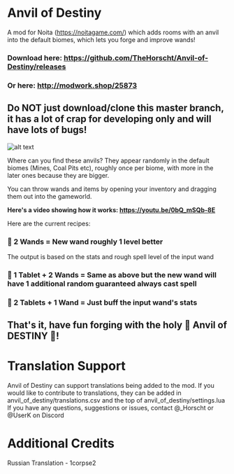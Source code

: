 # Anvil of Destiny
A mod for Noita (https://noitagame.com/) which adds rooms with an anvil into the default biomes, which lets you forge and improve wands!

### Download here: https://github.com/TheHorscht/Anvil-of-Destiny/releases 
### Or here: http://modwork.shop/25873
## Do NOT just download/clone this master branch, it has a lot of crap for developing only and will have lots of bugs!

![alt text](anvil_preview.gif "The majesticly divine anvil of destiny!")

Where can you find these anvils? They appear randomly in the default biomes (Mines, Coal Pits etc), roughly once per biome, with more in the later ones because they are bigger.

You can throw wands and items by opening your inventory and dragging them out into the gameworld.

__Here's a video showing how it works: https://youtu.be/0bQ_mSQb-8E__

Here are the current recipes:
### 🌟 2 Wands = New wand roughly 1 level better
The output is based on the stats and rough spell level of the input wand
### 🌟 1 Tablet + 2 Wands = Same as above but the new wand will have 1 additional random guaranteed always cast spell
### 🌟 2 Tablets + 1 Wand = Just buff the input wand's stats

## That's it, have fun forging with the holy 🙏 __Anvil of DESTINY__ 🙏!


# Translation Support
Anvil of Destiny can support translations being added to the mod. If you would like to contribute to translations, they can be added in anvil_of_destiny/translations.csv and the top of anvil_of_destiny/settings.lua
If you have any questions, suggestions or issues, contact @_Horscht or @UserK on Discord

# Additional Credits
Russian Translation - 1corpse2